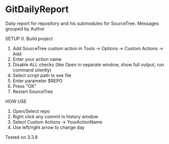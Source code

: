 # GitDailyReport
Daily report for repository and his submodules for SourceTree. Messages grouped by Author

SETUP
0. Build project
1. Add SourceTree custom action in Tools -> Options -> Custom Actions -> Add
2. Enter your action name
3. Disable ALL checks (like Open in separate window, show full output, run  command silently)
3. Select script path to exe file
4. Enter parameter $REPO
5. Press "OK"
6. Restart SourceTree

HOW USE
1. Open/Select repo
2. Right click any commit in history window
3. Select Custom Actions -> YourActionName
4. Use left/right arrow to change day

Tested on 3.3.8

